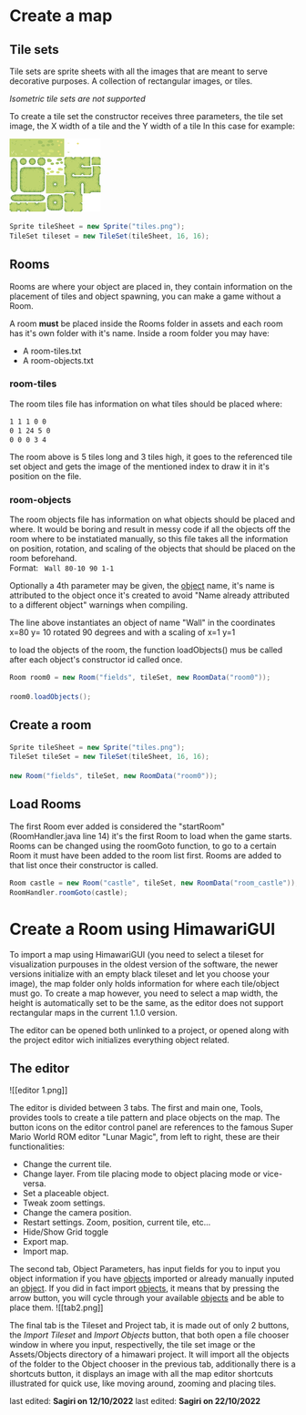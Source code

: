 # Create a map

## Tile sets

Tile sets are sprite sheets with all the images that are meant to serve decorative purposes.
A collection of rectangular images, or tiles.

_Isometric tile sets are not supported_

To create a tile set the constructor receives thre[]()e parameters, the tile set image, the X width of a tile and the Y width of a tile
In this case for example:

![image](images/tileset.png)
```java
Sprite tileSheet = new Sprite("tiles.png");
TileSet tileset = new TileSet(tileSheet, 16, 16);
```

## Rooms
Rooms are where your object are placed in, they contain information on the placement of tiles and object spawning, you can make a game without a Room.

A room **must** be placed inside the Rooms folder in assets and each room has it's own folder with it's name.
Inside a room folder you may have:
* A room-tiles.txt
* A room-objects.txt

### room-tiles
The room tiles file has information on what tiles should be placed where:
```text
1 1 1 0 0 
0 1 24 5 0 
0 0 0 3 4
```
The room above is 5 tiles long and 3 tiles high, it goes to the referenced tile set object and gets the image of the mentioned index to draw it in it's position on the file.

### room-objects
The room objects file has information on what objects should be placed and where. It would be boring and result in messy code if all the objects off the room where to be instatiated manually, so this file takes all the information on position, rotation, and scaling of the objects that should be placed on the room beforehand.<br>Format: ``` Wall 80-10 90 1-1```

Optionally a 4th parameter may be given, the [object](Objects) name, it's name is attributed to the object once it's created to avoid "Name already attributed to a different object" warnings when compiling.

The line above instantiates an object of name "Wall" in the coordinates x=80 y= 10 rotated 90 degrees and with a scaling of x=1 y=1

to load the objects of the room, the function loadObjects() mus be called after each object's constructor id called once.
```java
Room room0 = new Room("fields", tileSet, new RoomData("room0"));

room0.loadObjects();
``` 

## Create a room
```java
Sprite tileSheet = new Sprite("tiles.png");
TileSet tileSet = new TileSet(tileSheet, 16, 16);

new Room("fields", tileSet, new RoomData("room0"));
```

## Load Rooms
The first Room ever added is considered the "startRoom" (RoomHandler.java line 14) it's the first Room to load when the game starts. Rooms can be changed using the roomGoto function, to go to a certain Room it must have been added to the room list first. Rooms are added to that list once their  constructor is called. 

```java
Room castle = new Room("castle", tileSet, new RoomData("room_castle"));
RoomHandler.roomGoto(castle);
```

# Create a Room using HimawariGUI
To import a map using HimawariGUI (you need to select a tileset for visualization purpouses in the oldest version of the software, the newer versions initialize with an empty black tileset and let you choose your image), the map folder only holds information for where each tile/object must go.
To create a map however, you need to select a map width, the height is automatically set to be the same, as the editor does not support rectangular maps in the current 1.1.0 version.

The editor can be opened both unlinked to a project, or opened along with the project editor wich initializes everything object related.

## The editor

![[editor 1.png]]

The editor is divided between 3 tabs.
The first and main one, Tools, provides tools to create a tile pattern and place objects on the map.
The button icons on the editor control panel are references to the famous Super Mario World ROM editor "Lunar Magic", from left to right, these are their functionalities:
* Change the current tile.
* Change layer. From tile placing mode to object placing mode or vice-versa.
* Set a placeable object.
* Tweak zoom settings.
* Change the camera position.
* Restart settings. Zoom, position, current tile, etc...
* Hide/Show Grid toggle
* Export map.
* Import map.

The second tab, Object Parameters, has input fields for you to input you object information if you have [objects](Objects) imported or already manually inputed an [object](Objects). 
If you did in fact import [objects](Objects), it means that by pressing the arrow button, you will cycle through your available [objects](Objects) and be able to place them.
![[tab2.png]]

The final tab is the Tileset and Project tab, it is made out of only 2 buttons, the _Import Tileset_ and _Import Objects_ button, that both open a file chooser window in where you input, respectivelly, the tile set image or the Assets/Objects directory of a himawari project. It will import all the objects of the folder to the Object chooser in the previous tab, additionally there is a shortcuts button, it displays an image with all the map editor shortcuts illustrated for quick use, like moving around, zooming and placing tiles.



last edited: **Sagiri on 12/10/2022**
last edited: **Sagiri on 22/10/2022**